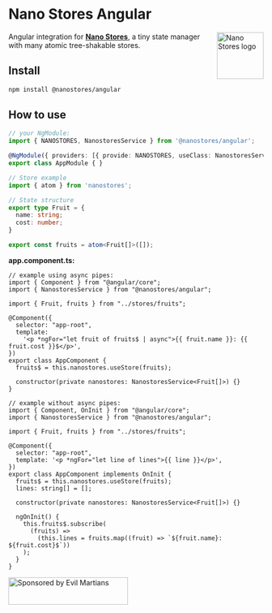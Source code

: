 # Nano Stores Angular

<img align="right" width="92" height="92" title="Nano Stores logo"
     src="https://nanostores.github.io/nanostores/logo.svg">

Angular integration for **[Nano Stores]**, a tiny state manager
with many atomic tree-shakable stores.

## Install

```sh
npm install @nanostores/angular
```

## How to use

```ts
// your NgModule:
import { NANOSTORES, NanostoresService } from '@nanostores/angular';

@NgModule({ providers: [{ provide: NANOSTORES, useClass: NanostoresService }], ... })
export class AppModule { }

// Store example
import { atom } from 'nanostores';

// State structure
export type Fruit = {
  name: string;
  cost: number;
}

export const fruits = atom<Fruit[]>([]);
```

**app.component.ts:**

```tsx
// example using async pipes:
import { Component } from "@angular/core";
import { NanostoresService } from "@nanostores/angular";

import { Fruit, fruits } from "../stores/fruits";

@Component({
  selector: "app-root",
  template:
    '<p *ngFor="let fruit of fruits$ | async">{{ fruit.name }}: {{ fruit.cost }}$</p>',
})
export class AppComponent {
  fruits$ = this.nanostores.useStore(fruits);

  constructor(private nanostores: NanostoresService<Fruit[]>) {}
}
```

```tsx
// example without async pipes:
import { Component, OnInit } from "@angular/core";
import { NanostoresService } from "@nanostores/angular";

import { Fruit, fruits } from "../stores/fruits";

@Component({
  selector: "app-root",
  template: '<p *ngFor="let line of lines">{{ line }}</p>',
})
export class AppComponent implements OnInit {
  fruits$ = this.nanostores.useStore(fruits);
  lines: string[] = [];

  constructor(private nanostores: NanostoresService<Fruit[]>) {}

  ngOnInit() {
    this.fruits$.subscribe(
      (fruits) =>
        (this.lines = fruits.map((fruit) => `${fruit.name}: ${fruit.cost}$`))
    );
  }
}
```

[nano stores]: https://github.com/nanostores/nanostores/

<a href="https://evilmartians.com/?utm_source=nanostores">
  <img src="https://evilmartians.com/badges/sponsored-by-evil-martians.svg"
       alt="Sponsored by Evil Martians" width="236" height="54">
</a>
